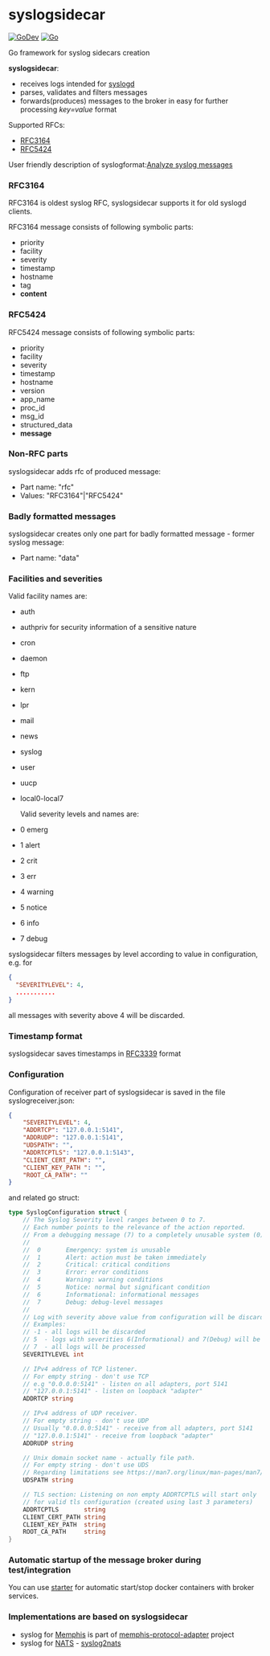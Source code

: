 # syslogsidecar
 
[![GoDev](https://img.shields.io/badge/go.dev-reference-007d9c?logo=go&logoColor=white)](https://pkg.go.dev/github.com/g41797/syslogsidecar)
[![Go](https://github.com/g41797/syslogsidecar/actions/workflows/go.yml/badge.svg)](https://github.com/g41797/syslogsidecar/actions/workflows/go.yml)

Go framework for syslog sidecars creation

  **syslogsidecar**:
  - receives logs intended for [syslogd](https://linux.die.net/man/8/syslogd)
  - parses, validates and filters messages
  - forwards(produces) messages to the broker in easy for further processing _*key=value*_ format 
     
  Supported RFCs:
  - [RFC3164](<https://tools.ietf.org/html/rfc3164>)
  - [RFC5424](<https://tools.ietf.org/html/rfc5424>)

  User friendly description of syslogformat:[Analyze syslog messages](https://blog.datalust.co/seq-input-syslog/)


  ### RFC3164

  RFC3164 is oldest syslog RFC, syslogsidecar supports it for old syslogd clients.

  RFC3164 message consists of following symbolic parts:
  - priority
  - facility 
  - severity
  - timestamp
  - hostname
  - tag
  - **content**

  ### RFC5424

  RFC5424 message consists of following symbolic parts:
 - priority
 - facility 
 - severity
 - timestamp
 - hostname
 - version
 - app_name
 - proc_id
 - msg_id
 - structured_data
 - **message**

### Non-RFC parts

  syslogsidecar adds rfc of produced message:
  - Part name: "rfc"
  - Values: "RFC3164"|"RFC5424"

### Badly formatted messages

  syslogsidecar creates only one part for badly formatted message - former syslog message:
  - Part name: "data"
  
  ### Facilities and severities

  Valid facility names are:
  - auth
  - authpriv for security information of a sensitive nature
  - cron
  - daemon
  - ftp
  - kern
  - lpr
  - mail
  - news
  - syslog
  - user
  - uucp
  - local0-local7

    Valid severity levels and names are:
 - 0 emerg
 - 1 alert
 - 2 crit
 - 3 err
 - 4 warning
 - 5 notice
 - 6 info
 - 7 debug

  syslogsidecar filters messages by level according to value in configuration, e.g. for
```json
{
  "SEVERITYLEVEL": 4,
  ...........
}
```
all messages with severity above 4 will be discarded. 

### Timestamp format

syslogsidecar saves timestamps in [RFC3339](https://datatracker.ietf.org/doc/html/rfc3339) format

### Configuration

  Configuration of receiver part of syslogsidecar is saved in the file syslogreceiver.json:
```json
{
    "SEVERITYLEVEL": 4,
    "ADDRTCP": "127.0.0.1:5141",
    "ADDRUDP": "127.0.0.1:5141",
    "UDSPATH": "",
    "ADDRTCPTLS": "127.0.0.1:5143",
    "CLIENT_CERT_PATH": "",
    "CLIENT_KEY_PATH ": "",
    "ROOT_CA_PATH": ""
}
```
and related go struct:
```go
type SyslogConfiguration struct {
	// The Syslog Severity level ranges between 0 to 7.
	// Each number points to the relevance of the action reported.
	// From a debugging message (7) to a completely unusable system (0):
	//
	//	0		Emergency: system is unusable
	//	1		Alert: action must be taken immediately
	//	2		Critical: critical conditions
	//	3		Error: error conditions
	//	4		Warning: warning conditions
	//	5		Notice: normal but significant condition
	//	6		Informational: informational messages
	//	7		Debug: debug-level messages
	//
	// Log with severity above value from configuration will be discarded
	// Examples:
	// -1 - all logs will be discarded
	// 5  - logs with severities 6(Informational) and 7(Debug) will be discarded
	// 7  - all logs will be processed
	SEVERITYLEVEL int

	// IPv4 address of TCP listener.
	// For empty string - don't use TCP
	// e.g "0.0.0.0:5141" - listen on all adapters, port 5141
	// "127.0.0.1:5141" - listen on loopback "adapter"
	ADDRTCP string

	// IPv4 address of UDP receiver.
	// For empty string - don't use UDP
	// Usually "0.0.0.0:5141" - receive from all adapters, port 5141
	// "127.0.0.1:5141" - receive from loopback "adapter"
	ADDRUDP string

	// Unix domain socket name - actually file path.
	// For empty string - don't use UDS
	// Regarding limitations see https://man7.org/linux/man-pages/man7/unix.7.html
	UDSPATH string

	// TLS section: Listening on non empty ADDRTCPTLS will start only
	// for valid tls configuration (created using last 3 parameters)
	ADDRTCPTLS       string
	CLIENT_CERT_PATH string
	CLIENT_KEY_PATH  string
	ROOT_CA_PATH     string
}
```

 ### Automatic startup of the message broker during test/integration

You can use [starter](https://github.com/g41797/starter#readme) for automatic start/stop docker containers with broker services.


 ### Implementations are based on syslogsidecar

 - syslog for [Memphis](https://memphis.dev) is part of [memphis-protocol-adapter](https://github.com/g41797/memphis-protocol-adapter) project
 - syslog for [NATS](https://nats.io) - [syslog2nats](https://github.com/g41797/syslog2nats)
